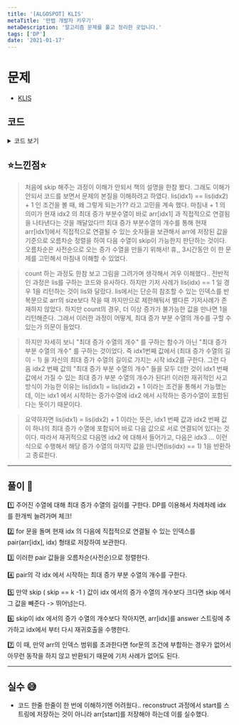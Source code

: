 ```yaml
---
title: '[ALGOSPOT] KLIS'
metaTitle: '만렙 개발자 키우기'
metaDescription: '알고리즘 문제를 풀고 정리한 곳입니다.'
tags: ['DP']
date: '2021-01-17'
---
```


# 문제

- [KLIS](https://www.algospot.com/judge/problem/read/KLIS)

## 코드

<details><summary> 코드 보기 </summary>

```javascript
#include <iostream>
#include <vector>
#include <algorithm>
#include <string>
#include <cstring>
#define MAX_VAL 2000000000 + 1
using namespace std;
vector<int> arr;
int cache_lis[501], cache_cnt[501];

// arr[idx] 에서 시작하는 증가 부분 수열 중 최대 길이 반환.
int lis(int idx)
{
	int& ret = cache_lis[idx + 1];
	if (ret != -1) return ret;
	ret = 1; // arr[idx] 는 항상 있으므로 1이다.
	for (int next = idx + 1; next < arr.size(); ++next)
		if (idx == -1 || arr[idx] < arr[next])
			ret = max(ret, 1 + lis(next));
	return ret;
}
// arr[idx] 에서 시작하는 최대 증가 부분 수열의 개수 반환.
int count(int idx)
{
	if (lis(idx) == 1) return 1;
	int& ret = cache_cnt[idx];
	if (ret != -1) return ret;
	ret = 0;
	for (int next = idx + 1; next < arr.size(); ++next)
		if((idx == -1 || arr[idx] < arr[next]) &&
			lis(idx) == lis(next) + 1)
			ret = min<long long>(MAX_VAL, (long long)ret + count(next));
	return ret;
}
// arr[start]에서 시작하는 LIS 중 사전 순으로 skip개 건너뛴 수열을 str에 저장한다.
void reconstruct(int start, int skip, vector<int>& str)
{
	// 1. arr[start]는 항상 str에 포함한다.
	// -> 재귀를 들어온다는 것은 더 이상 skip을 못하고 해당 숫자를 포함한 수열이라는 의미기 때문.
	if(start != -1) str.push_back(arr[start]);

	// 2. 뒤에 올 수 있는 숫자들과 위치의 목록을 만든다.
	// (숫자, 숫자의 위치)의 목록
	vector<pair<int, int>> followers;
	for (int next = start + 1; next < arr.size(); ++next)
		if ((start == -1 || arr[start] < arr[next]) && lis(start) == lis(next) + 1)
			followers.push_back(make_pair(arr[next], next));
	sort(followers.begin(), followers.end());

	// 3. K 번째 LIS의 다음 숫자를 찾는다.
	for (int i = 0; i < followers.size(); ++i)
	{
		// 이 숫자를 뒤에 이어서 만들 수 있는 LIS의 개수를 본다.
		int idx = followers[i].second;
		int cnt = count(idx);
		if (cnt <= skip) skip -= cnt;
		else {
			// 다음 숫자는 arr[idx] 임을 알 수 있다.
			// 4. 재귀호출을 시행한다.
			reconstruct(idx, skip, str);
			break;
		}
	}
}
int main()
{
	int tc;
	cin >> tc;
	while (tc-- > 0) {
		int n, k, res = 0;
		cin >> n >> k;
		arr.resize(n);
		memset(cache_lis, -1, sizeof(cache_lis));
		memset(cache_cnt, -1, sizeof(cache_cnt));
		for (int i = 0; i < n; ++i) cin >> arr[i];
		cout << lis(-1) - 1 << '\n';

		vector<int> str;
		reconstruct(-1, k - 1, str);
		for (auto& elem : str)
			cout << elem << ' ';
		cout << '\n';
		arr.clear();
	}
}
```

</details>

## ⭐️느낀점⭐️

> 처음에 skip 해주는 과정이 이해가 안되서 책의 설명을 한참 봤다. 그래도 이해가 안되서 코드를 보면서 문제의 본질을 이해하려고 하였다. lis(idx1) == lis(idx2) + 1 인 조건을 볼 때, 왜 그렇게 되는가?? 라고 고민을 계속 했다. 마침내 + 1 의 의미가 현재 idx2 의 최대 증가 부분수열이 바로 arr[idx1] 과 직접적으로 연결됨을 나타낸다는 것을 깨달았다!!! 최대 증가 부분수열의 개수를 통해 현재 arr[idx1]에서 직접적으로 연결될 수 있는 숫자들을 보관해서 arr에 저장된 값을 기준으로 오름차순 정렬을 하여 다음 수열이 skip이 가능한지 판단하는 것이다. 오름차순은 사전순으로 오는 증가 수열을 만들기 위해서! 휴,, 3시간동안 이 한 문제를 고민해서 마침내 이해할 수 있었다.

> count 하는 과정도 한참 보고 그림을 그려가며 생각해서 겨우 이해했다.. 전반적인 과정은 lis를 구하는 코드와 유사하다. 하지만 기저 사례가 lis(idx) == 1 일 경우 1을 리턴하는 것이 lis와 달랐다. lis에서는 단순히 참조할 수 있는 인덱스를 반복문으로 arr의 size보다 작을 때 까지만으로 제한해둬서 별다른 기저사례가 존재하지 않았다. 하지만 count의 경우, 더 이상 증가가 불가능한 값을 만나면 1을 리턴해준다. 그래서 이러한 과정이 어떻게, 최대 증가 부분 수열의 개수를 구할 수 있는가 의문이 들었다.

> 하지만 자세히 보니 "최대 증가 수열의 개수" 를 구하는 함수가 아닌 "최대 증가 부분 수열의 개수" 를 구하는 것이었다. 즉 idx1번째 값에서 (최대 증가 수열의 길이 - 1) 을 자신의 최대 증가 수열의 길이로 가지는 시작 idx2를 구한다. 그런 다음 idx2 번째 값의 "최대 증가 부분 수열의 개수" 들을 모두 더한 것이 idx1 번째 값에서 가질 수 있는 최대 증가 부분 수열의 개수가 된다!! 이러한 재귀적인 사고방식이 가능한 이유는 lis(idx1) = lis(idx2) + 1 이라는 조건을 통해서 가능했는데, 이는 idx1 에서 시작하는 증가수열에 idx2 에서 시작하는 증가수열이 포함된다는 뜻이기 때문이다.

> 요약하자면 lis(idx1) = lis(idx2) + 1 이라는 뜻은, idx1 번째 값과 idx2 번째 값이 하나의 최대 증가 수열에 포함되어 바로 다음 값으로 서로 연결되어 있다는 것이다. 따라서 재귀적으로 다음엔 idx2 에 대해서 들어가고, 다음은 idx3 ... 이런 식으로 수행해서 해당 증가 수열의 마지막 값을 만나면(lis(idx) == 1) 1을 반환하고 종료한다.

<hr/>

## 풀이 📣

1️⃣ 주어진 수열에 대해 최대 증가 수열의 길이를 구한다. DP를 이용해서 차례차례 idx를 한개씩 늘려가며 체크!

2️⃣ for 문을 돌며 현재 idx 의 다음에 직접적으로 연결될 수 있는 인덱스를 pair(arr[idx], idx) 형태로 저장하여 보관한다.

3️⃣ 이러한 pair 값들을 오름차순(사전순)으로 정렬한다.

4️⃣ pair의 각 idx 에서 시작하는 최대 증가 부분 수열의 개수를 구한다.

5️⃣ 만약 skip ( skip == k -1 ) 값이 idx 에서의 증가 수열의 개수보다 크다면 skip 에서 그 값을 빼준다 -> 뛰어넘는다.

6️⃣ skip이 idx 에서의 증가 수열의 개수보다 작아지면, arr[idx]를 answer 스트링에 추가하고 idx에서 부터 다시 재귀호출을 수행한다.

7️⃣ 이 때, 만약 arr의 인덱스 범위를 초과한다면 for문의 조건에 부합하는 경우가 없어서 아무런 동작을 하지 않고 반환되기 때문에 기저 사례가 없어도 된다.

<hr/>

## 실수 😅

- 코드 한줄 한줄이 한 번에 이해하기엔 어려웠다.. reconstruct 과정에서 start를 스트링에 저장하는 것이 아니라 arr[start]를 저장해야 하는데 이를 실수했다.
